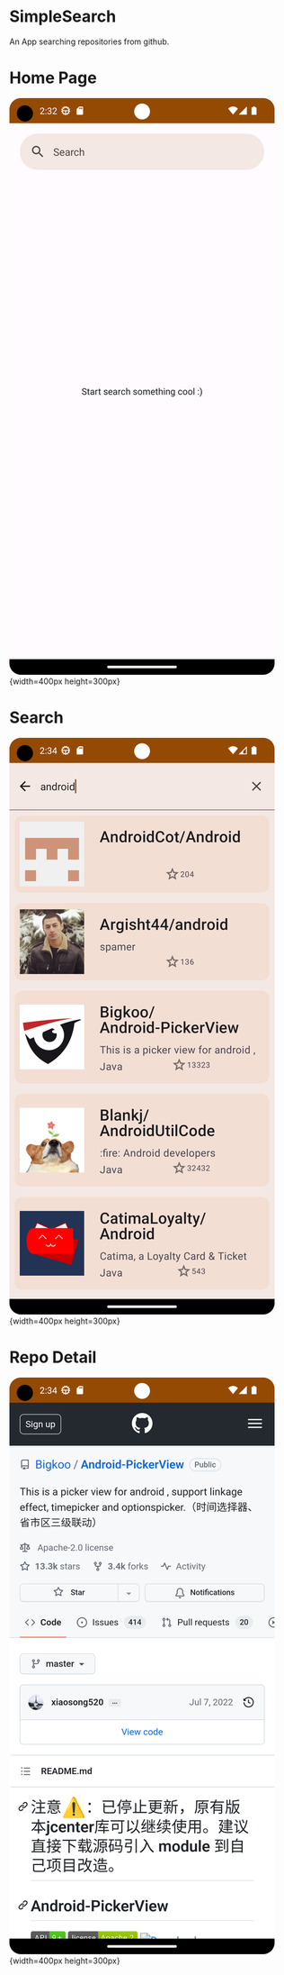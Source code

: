 # SimpleSearch
An App searching repositories from github.
# Home Page
![image](https://github.com/ylchen19/SimpleSearch/blob/master/homePage.png){width=400px height=300px}
# Search
![image](https://github.com/ylchen19/SimpleSearch/blob/master/search.png){width=400px height=300px}
# Repo Detail
![image](https://github.com/ylchen19/SimpleSearch/blob/master/getDetail.png){width=400px height=300px}
